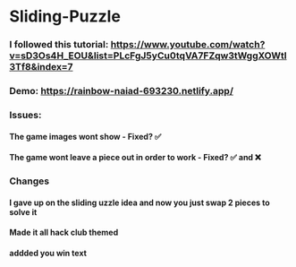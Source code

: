 # Sliding-Puzzle

### I followed this tutorial: https://www.youtube.com/watch?v=sD3Os4H_EOU&list=PLcFgJ5yCu0tqVA7FZqw3tWggXOWtI3Tf8&index=7
### Demo: https://rainbow-naiad-693230.netlify.app/

### Issues:
#### The game images wont show - Fixed? ✅
#### The game wont leave a piece out in order to work - Fixed? ✅ and ❌


###
### Changes
#### I gave up on the sliding uzzle idea and now you just swap 2 pieces to solve it
#### Made it all hack club themed
#### addded you win text
